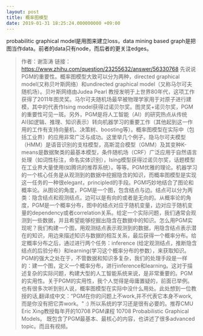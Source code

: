 ```yaml
---
layout: post
title: 概率图模型
date: 2019-01-31 18:25:24.000000000 +09:00
---
```


probabilitic graphical model是用图来建立loss，data mining based graph是把图当作data。前者的data只有node，而后者的更关注edges。


>作者：谢澎涛
>链接：https://www.zhihu.com/question/23255632/answer/56330768
>先说说PGM的重要性。概率图模型大致可以分为两种，directed graphical model(又称贝叶斯网络）和undirected graphical model（又称马尔可夫随机场）。贝叶斯网络由Judea Pearl 教授发明于上世界80年代，这项工作获得了2011年图灵奖。马尔可夫随机场最早被物理学家用于对原子进行建模，其中的代表作Ising model获得过诺贝尔奖。图灵奖+诺贝尔奖，PGM的重要性可见一斑。另外，PGM是将人工智能（AI）的研究热点从传统AI(如逻辑、推理、知识表示）转向机器学习的重要工作（其他起到这一作用的工作有支持向量机、决策树、boosting等）。概率图模型在实际中（包括工业界）的应用非常广泛与成功。这里举几个例子。隐马尔可夫模型（HMM）是语音识别的支柱模型，高斯混合模型（GMM）及其变种K-means是数据聚类的最基本模型，条件随机场（CRF）广泛应用于自然语言处理（如词性标注，命名实体识别），Ising模型获得过诺贝尔奖，话题模型在工业界大量使用(如腾讯的推荐系统）。等等。PGM优雅的理论。机器学习的一个核心任务是从观测到的数据中挖掘隐含的知识，而概率图模型是实现这一任务的一种很elegant，principled的手段。PGM巧妙地结合了图论和概率论。从图论的角度，PGM是一个图，包含结点与边。结点可以分为两类：隐含结点和观测结点。边可以是有向的或者是无向的。从概率论的角度，PGM是一个概率分布，图中的结点对应于随机变量，边对应于随机变量的dependency或者correlation关系。给定一个实际问题，我们通常会观测到一些数据，并且希望能够挖掘出隐含在数据中的知识。怎么用PGM实现呢？我们构建一个图，用观测结点表示观测到的数据，用隐含结点表示潜在的知识，用边来描述知识与数据的相互关系，最后获得一个概率分布。给定概率分布之后，通过进行两个任务：inference (给定观测结点，推断隐含结点的后验分布）和learning(学习这个概率分布的参数），来获取知识。PGM的强大之处在于，不管数据和知识多复杂，我们的处理手段是一样的：建一个图，定义一个概率分布，进行inference和learning。这对于描述复杂的实际问题，构建大型的人工智能系统来说，是非常重要的。PGM的实用性。关于PGM的实用性，我个人觉得是毋庸置疑的，前面已举例。也有很多次听到别人说，概率图模型在实际中没什么用处。此处想到一位教授的话,翻译成中文：“PGM在你的问题上不work,并不代表它本身不work,而是你没有把它弄work。" :)  所以系统的学习还是很有必要的。推荐CMU Eric Xing教授每年开的10708 PGM课程 10708 Probabilistic Graphical Models。 既包含了PGM最基本、最核心的内容，也讲述了很多advanced topic。而且有视频。

